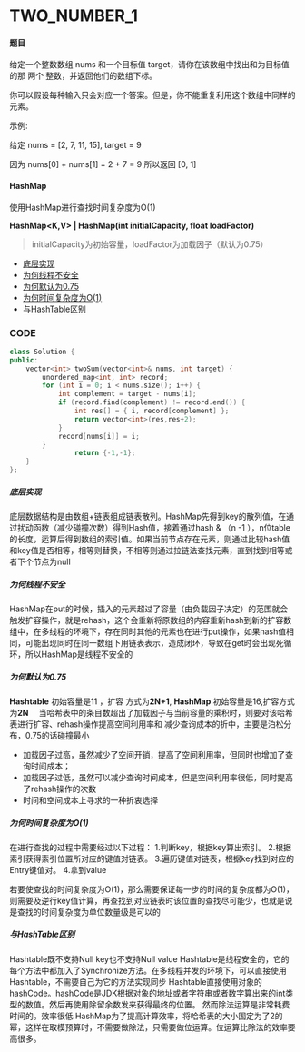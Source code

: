 # TWO_NUMBER_1


#### 题目

给定一个整数数组 nums 和一个目标值 target，请你在该数组中找出和为目标值的那 两个 整数，并返回他们的数组下标。

你可以假设每种输入只会对应一个答案。但是，你不能重复利用这个数组中同样的元素。

示例:

给定 nums = [2, 7, 11, 15], target = 9

因为 nums[0] + nums[1] = 2 + 7 = 9
所以返回 [0, 1]



#### HashMap

使用HashMap进行查找时间复杂度为O(1)

**HashMap<K,V>  |  HashMap(int initialCapacity, float loadFactor)**

> initialCapacity为初始容量，loadFactor为加载因子（默认为0.75）


* [底层实现](#底层实现)
* [为何线程不安全](#为何线程不安全)
* [为何默认为0.75](#为何默认为0.75)
* [为何时间复杂度为O(1)](#为何时间复杂度为O(1))
* [与HashTable区别](#与HashTable区别)






### CODE
```c++
class Solution {
public:
	vector<int> twoSum(vector<int>& nums, int target) {
		unordered_map<int, int> record;
		for (int i = 0; i < nums.size(); i++) {
			int complement = target - nums[i];
			if (record.find(complement) != record.end()) {
				int res[] = { i, record[complement] };
				return vector<int>(res,res+2);
			}
			record[nums[i]] = i;
		}
        		return {-1,-1};
	}
};
```



##### 底层实现

底层数据结构是由数组+链表组成链表散列。HashMap先得到key的散列值，在通过扰动函数（减少碰撞次数）得到Hash值，接着通过hash & （n -1 ），n位table的长度，运算后得到数组的索引值。如果当前节点存在元素，则通过比较hash值和key值是否相等，相等则替换，不相等则通过拉链法查找元素，直到找到相等或者下个节点为null

##### 为何线程不安全

HashMap在put的时候，插入的元素超过了容量（由负载因子决定）的范围就会触发扩容操作，就是rehash，这个会重新将原数组的内容重新hash到新的扩容数组中，在多线程的环境下，存在同时其他的元素也在进行put操作，如果hash值相同，可能出现同时在同一数组下用链表表示，造成闭环，导致在get时会出现死循环，所以HashMap是线程不安全的

##### 为何默认为0.75

**Hashtable** 初始容量是11 ，扩容 方式为**2N+1**, **HashMap** 初始容量是16,扩容方式为**2N**　
当哈希表中的条目数超出了加载因子与当前容量的乘积时，则要对该哈希表进行扩容、rehash操作提高空间利用率和 减少查询成本的折中，主要是泊松分布，0.75的话碰撞最小

* 加载因子过高，虽然减少了空间开销，提高了空间利用率，但同时也增加了查询时间成本；
* 加载因子过低，虽然可以减少查询时间成本，但是空间利用率很低，同时提高了rehash操作的次数
* 时间和空间成本上寻求的一种折衷选择

##### 为何时间复杂度为O(1)

在进行查找的过程中需要经过以下过程：
1.判断key，根据key算出索引。
2.根据索引获得索引位置所对应的键值对链表。
3.遍历键值对链表，根据key找到对应的Entry键值对。
4.拿到value

若要使查找的时间复杂度为O(1)，那么需要保证每一步的时间的复杂度都为O(1)，则需要及逆行key值计算，再查找到对应链表时该位置的查找尽可能少，也就是说是查找的时间复杂度为单位数量级是可以的

##### 与HashTable区别

Hashtable既不支持Null key也不支持Null value
Hashtable是线程安全的，它的每个方法中都加入了Synchronize方法。在多线程并发的环境下，可以直接使用Hashtable，不需要自己为它的方法实现同步
Hashtable直接使用对象的hashCode。hashCode是JDK根据对象的地址或者字符串或者数字算出来的int类型的数值。然后再使用除留余数发来获得最终的位置。 然而除法运算是非常耗费时间的。效率很低
HashMap为了提高计算效率，将哈希表的大小固定为了2的幂，这样在取模预算时，不需要做除法，只需要做位运算。位运算比除法的效率要高很多。